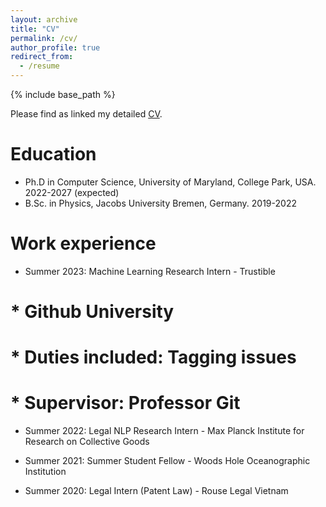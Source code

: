 ```yaml
---
layout: archive
title: "CV"
permalink: /cv/
author_profile: true
redirect_from:
  - /resume
---
```


{% include base_path %}

Please find as linked my detailed [CV](https://drive.google.com/drive/folders/1yYDJDFANZy4B9QGnmdLOm8yanC8_G-c7?usp=sharing).

Education
======
* Ph.D in Computer Science, University of Maryland, College Park, USA. 2022-2027 (expected)
* B.Sc. in Physics, Jacobs University Bremen, Germany. 2019-2022

Work experience
======
* Summer 2023: Machine Learning Research Intern - Trustible
#  * Github University
#  * Duties included: Tagging issues
#  * Supervisor: Professor Git

* Summer 2022: Legal NLP Research Intern - Max Planck Institute for Research on Collective Goods

* Summer 2021: Summer Student Fellow - Woods Hole Oceanographic Institution

* Summer 2020: Legal Intern (Patent Law) - Rouse Legal Vietnam


